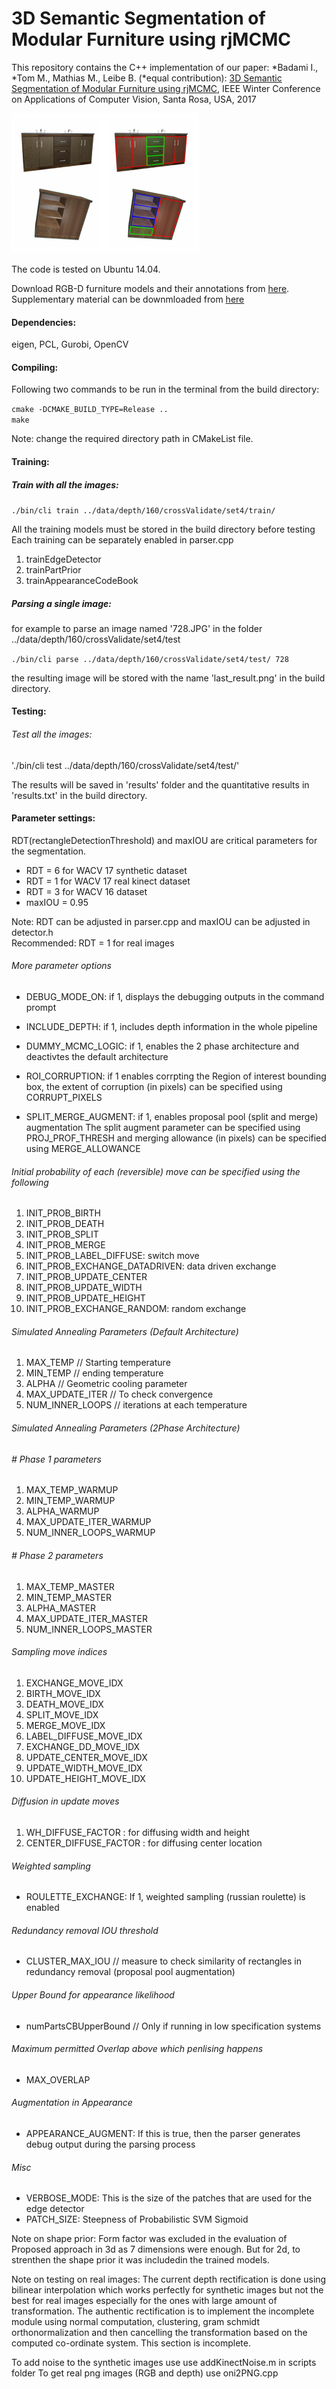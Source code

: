 # 3D Semantic Segmentation of Modular Furniture using rjMCMC

This repository contains the C++ implementation of our paper:
*Badami I., *Tom M., Mathias M., Leibe B. (*equal contribution): [3D Semantic Segmentation of Modular Furniture using rjMCMC](https://ethz.ch/content/dam/ethz/special-interest/baug/igp/photogrammetry-remote-sensing-dam/documents/pdf/Papers/Tom_WACV17.pdf), IEEE Winter Conference on Applications of Computer Vision, Santa Rosa, USA, 2017

![Furniture Segmentation](images/title_figure.png)

The code is tested on Ubuntu 14.04.

Download RGB-D furniture models and their annotations from [here](https://www.vision.rwth-aachen.de/page/furniture).
Supplementary material can be downmloaded from [here](https://www.vision.rwth-aachen.de/media/papers/supplementary_main.pdf)


#### Dependencies: 
eigen, PCL, Gurobi, OpenCV

#### Compiling:
Following two commands to be run in the terminal from the build directory:

`cmake -DCMAKE_BUILD_TYPE=Release ..`  
`make`

Note: change the required directory path in CMakeList file.
#### Training:

##### Train with all the images: 
`./bin/cli train ../data/depth/160/crossValidate/set4/train/`

All the training models must be stored in the build directory before testing
Each training can be separately enabled in parser.cpp
1) trainEdgeDetector
2) trainPartPrior
3) trainAppearanceCodeBook


##### Parsing a single image:
for example to parse an image named '728.JPG' in the folder ../data/depth/160/crossValidate/set4/test

`./bin/cli parse ../data/depth/160/crossValidate/set4/test/ 728`

the resulting image will be stored with the name 'last_result.png' in the build directory.

#### Testing:

###### Test all the images:
'./bin/cli test ../data/depth/160/crossValidate/set4/test/'

The results will be saved in 'results' folder and the quantitative results in 'results.txt' in the build directory.

#### Parameter settings:
RDT(rectangleDetectionThreshold) and maxIOU are critical parameters for the segmentation.

- RDT = 6 for WACV 17 synthetic dataset
- RDT = 1 for WACV 17 real kinect dataset
- RDT = 3 for WACV 16 dataset
- maxIOU = 0.95

Note: RDT can be adjusted in parser.cpp and maxIOU can be adjusted in detector.h  
Recommended: RDT = 1 for real images


###### More parameter options

- DEBUG_MODE_ON:  if 1, displays the debugging outputs in the command prompt

- INCLUDE_DEPTH: if 1, includes depth information in the whole pipeline

- DUMMY_MCMC_LOGIC: if 1, enables the 2 phase architecture and deactivtes the default architecture

- ROI_CORRUPTION: if 1 enables corrpting the Region of interest bounding box, the extent of corruption
 (in pixels) can be specified using CORRUPT_PIXELS

- SPLIT_MERGE_AUGMENT: if 1, enables proposal pool (split and merge) augmentation 
The split augment parameter can be specified using PROJ_PROF_THRESH
and merging allowance (in pixels) can be specified using MERGE_ALLOWANCE

###### Initial probability of each (reversible) move can be specified using the following

1) INIT_PROB_BIRTH
2) INIT_PROB_DEATH
3) INIT_PROB_SPLIT
4) INIT_PROB_MERGE
5) INIT_PROB_LABEL_DIFFUSE: switch move
6) INIT_PROB_EXCHANGE_DATADRIVEN: data driven exchange
7) INIT_PROB_UPDATE_CENTER
8) INIT_PROB_UPDATE_WIDTH
9) INIT_PROB_UPDATE_HEIGHT
10) INIT_PROB_EXCHANGE_RANDOM: random exchange  

###### Simulated Annealing Parameters (Default Architecture)

1) MAX_TEMP // Starting temperature
2) MIN_TEMP // ending temperature
3) ALPHA // Geometric cooling parameter
4) MAX_UPDATE_ITER // To check convergence
5) NUM_INNER_LOOPS // iterations at each temperature 

###### Simulated Annealing Parameters (2Phase Architecture)

###### # Phase 1 parameters
1) MAX_TEMP_WARMUP
2) MIN_TEMP_WARMUP
3) ALPHA_WARMUP
4) MAX_UPDATE_ITER_WARMUP
5) NUM_INNER_LOOPS_WARMUP

###### # Phase 2 parameters
1) MAX_TEMP_MASTER
2) MIN_TEMP_MASTER
3) ALPHA_MASTER
4) MAX_UPDATE_ITER_MASTER
5) NUM_INNER_LOOPS_MASTER

###### Sampling move indices

1) EXCHANGE_MOVE_IDX
2) BIRTH_MOVE_IDX
3) DEATH_MOVE_IDX
4) SPLIT_MOVE_IDX
5) MERGE_MOVE_IDX
6) LABEL_DIFFUSE_MOVE_IDX
7) EXCHANGE_DD_MOVE_IDX
8) UPDATE_CENTER_MOVE_IDX
9) UPDATE_WIDTH_MOVE_IDX
10) UPDATE_HEIGHT_MOVE_IDX

###### Diffusion in update moves

1) WH_DIFFUSE_FACTOR : for diffusing width and height
2) CENTER_DIFFUSE_FACTOR : for diffusing center location

###### Weighted sampling

- ROULETTE_EXCHANGE: If 1, weighted sampling (russian roulette) is enabled

###### Redundancy removal IOU threshold
- CLUSTER_MAX_IOU // measure to check similarity of rectangles in redundancy removal (proposal pool augmentation)

###### Upper Bound for appearance likelihood
- numPartsCBUpperBound // Only if running in low specification systems

###### Maximum permitted Overlap above which penlising happens
- MAX_OVERLAP
###### Augmentation in Appearance
- APPEARANCE_AUGMENT: If this is true, then the parser generates debug output during the parsing process
 

###### Misc
- VERBOSE_MODE: This is the size of the patches that are used for the edge detector
- PATCH_SIZE: Steepness of Probabilistic SVM Sigmoid


Note on shape prior: Form factor was excluded in the evaluation of Proposed approach in 3d as 7 dimensions were enough. But for 2d, to strenthen the shape prior it was includedin the trained models.

Note on testing on real images: The current depth rectification is done using bilinear interpolation which works perfectly for synthetic images but not the best for real images especially for the ones with large amount of transformation. The authentic rectification is to implement the incomplete module using normal computation, clustering, gram schmidt orthonormalization and then cancelling the transformation based on the computed co-ordinate system. This section is incomplete.

To add noise to the synthetic images use use addKinectNoise.m in scripts folder
To get real png images (RGB and depth) use oni2PNG.cpp
